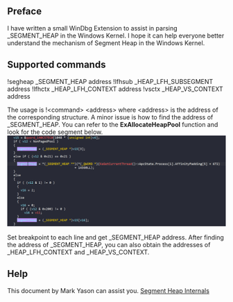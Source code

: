 ## Preface
I have written a small WinDbg Extension to assist in parsing _SEGMENT_HEAP in the Windows Kernel. I hope it can help everyone better understand the mechanism of Segment Heap in the Windows Kernel.

## Supported commands
!segheap _SEGMENT_HEAP address
!lfhsub _HEAP_LFH_SUBSEGMENT address
!lfhctx _HEAP_LFH_CONTEXT address
!vsctx _HEAP_VS_CONTEXT address

The usage is !\<command\> \<address\> where \<address\> is the address of the corresponding structure.
A minor issue is how to find the address of _SEGMENT_HEAP. You can refer to the __ExAllocateHeapPool__ function and look for the code segment below.
![Batch Build](media/0.png)

Set breakpoint to each line and get _SEGMENT_HEAP address. After finding the address of _SEGMENT_HEAP, you can also obtain the addresses of _HEAP_LFH_CONTEXT and _HEAP_VS_CONTEXT.

## Help
This document by Mark Yason can assist you.
[Segment Heap Internals](https://www.blackhat.com/docs/us-16/materials/us-16-Yason-Windows-10-Segment-Heap-Internals-wp.pdf)